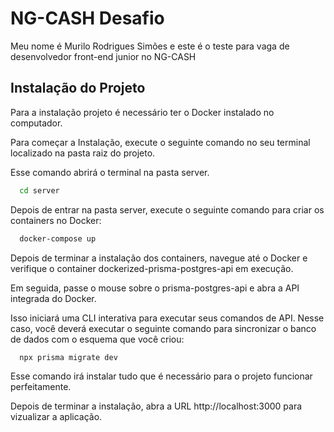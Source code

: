 # NG-CASH Desafio

Meu nome é Murilo Rodrigues Simões e este é o teste para vaga de desenvolvedor front-end junior no NG-CASH

## Instalação do Projeto

Para a instalação projeto é necessário ter o Docker instalado no computador.

Para começar a Instalação, execute o seguinte comando no seu terminal localizado na pasta raiz do projeto.

Esse comando abrirá o terminal na pasta server.

```bash
  cd server
```

Depois de entrar na pasta server, execute o seguinte comando para criar os containers no Docker:

```bash
  docker-compose up
```

Depois de terminar a instalação dos containers, navegue até o Docker e verifique o container dockerized-prisma-postgres-api em execução.

Em seguida, passe o mouse sobre o prisma-postgres-api e abra a API integrada do Docker.

Isso iniciará uma CLI interativa para executar seus comandos de API. Nesse caso, você deverá executar o seguinte comando para sincronizar o banco de dados com o esquema que você criou:

```bash
  npx prisma migrate dev
```

Esse comando irá instalar tudo que é necessário para o projeto funcionar perfeitamente.

Depois de terminar a instalação, abra a URL http://localhost:3000 para vizualizar a aplicação.
